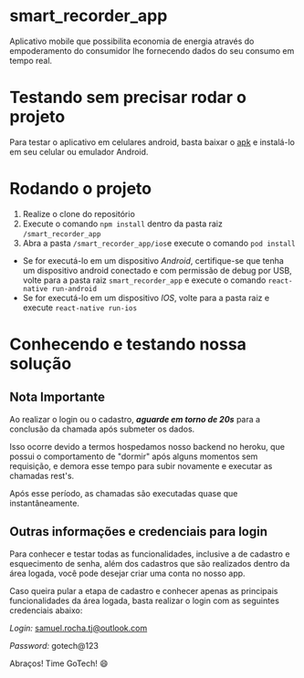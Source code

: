 # smart_recorder_app
Aplicativo mobile que possibilita economia de energia através do empoderamento do consumidor lhe fornecendo dados do seu consumo em tempo real.

# Testando sem precisar rodar o projeto
Para testar o aplicativo em celulares android, basta baixar o [apk](https://github.com/devsamukaa/smart_recorder_app/raw/main/apk/gotech-v2.apk) e instalá-lo em seu celular ou emulador Android.

# Rodando o projeto
1. Realize o clone do repositório
2. Execute o comando ```npm install``` dentro da pasta raiz ```/smart_recorder_app```
3. Abra a pasta ```/smart_recorder_app/ios```e execute o comando ```pod install```
  * Se for executá-lo em um dispositivo *Android*, certifique-se que tenha um dispositivo android conectado e com permissão de debug por USB, volte para a pasta raiz ```smart_recorder_app``` e execute o comando ```react-native run-android```
  * Se for executá-lo em um dispositivo *IOS*, volte para a pasta raiz e execute ```react-native run-ios```

# Conhecendo e testando nossa solução
## Nota Importante
Ao realizar o login ou o cadastro, **_aguarde em torno de 20s_** para a conclusão da chamada após submeter os dados.

Isso ocorre devido a termos hospedamos nosso backend no heroku, que possui o comportamento de "dormir" após alguns momentos sem requisição, e demora esse tempo para subir novamente e executar as chamadas rest's. 

Após esse período, as chamadas são executadas quase que instantâneamente.
## Outras informações e credenciais para login
Para conhecer e testar todas as funcionalidades, inclusive a de cadastro e esquecimento de senha, além dos cadastros que são realizados dentro da área logada, você pode desejar criar uma conta no nosso app.

Caso queira pular a etapa de cadastro e conhecer apenas as principais funcionalidades da área logada, basta realizar o login com as seguintes credenciais abaixo:

*Login:* samuel.rocha.tj@outlook.com

*Password:* gotech@123

Abraços! 
Time GoTech! 😄
